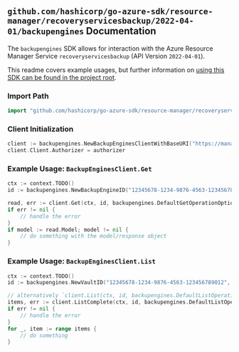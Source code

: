 
## `github.com/hashicorp/go-azure-sdk/resource-manager/recoveryservicesbackup/2022-04-01/backupengines` Documentation

The `backupengines` SDK allows for interaction with the Azure Resource Manager Service `recoveryservicesbackup` (API Version `2022-04-01`).

This readme covers example usages, but further information on [using this SDK can be found in the project root](https://github.com/hashicorp/go-azure-sdk/tree/main/docs).

### Import Path

```go
import "github.com/hashicorp/go-azure-sdk/resource-manager/recoveryservicesbackup/2022-04-01/backupengines"
```


### Client Initialization

```go
client := backupengines.NewBackupEnginesClientWithBaseURI("https://management.azure.com")
client.Client.Authorizer = authorizer
```


### Example Usage: `BackupEnginesClient.Get`

```go
ctx := context.TODO()
id := backupengines.NewBackupEngineID("12345678-1234-9876-4563-123456789012", "example-resource-group", "vaultValue", "backupEngineValue")

read, err := client.Get(ctx, id, backupengines.DefaultGetOperationOptions())
if err != nil {
	// handle the error
}
if model := read.Model; model != nil {
	// do something with the model/response object
}
```


### Example Usage: `BackupEnginesClient.List`

```go
ctx := context.TODO()
id := backupengines.NewVaultID("12345678-1234-9876-4563-123456789012", "example-resource-group", "vaultValue")

// alternatively `client.List(ctx, id, backupengines.DefaultListOperationOptions())` can be used to do batched pagination
items, err := client.ListComplete(ctx, id, backupengines.DefaultListOperationOptions())
if err != nil {
	// handle the error
}
for _, item := range items {
	// do something
}
```
